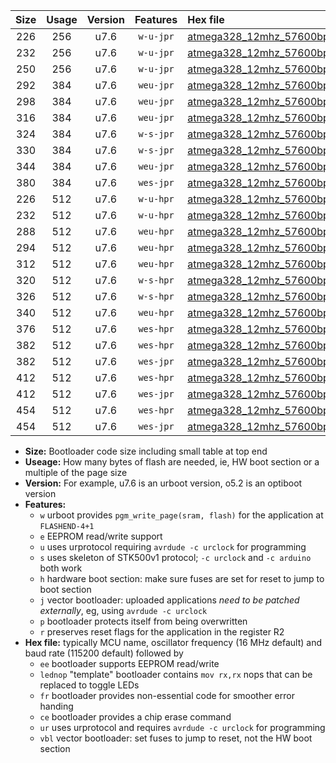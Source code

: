 |Size|Usage|Version|Features|Hex file|
|:-:|:-:|:-:|:-:|:--|
|226|256|u7.6|`w-u-jpr`|[atmega328_12mhz_57600bps_ur_vbl.hex](https://raw.githubusercontent.com/stefanrueger/urboot/main/atmega328_12mhz_57600bps_ur_vbl.hex)|
|232|256|u7.6|`w-u-jpr`|[atmega328_12mhz_57600bps_lednop_ur_vbl.hex](https://raw.githubusercontent.com/stefanrueger/urboot/main/atmega328_12mhz_57600bps_lednop_ur_vbl.hex)|
|250|256|u7.6|`w-u-jpr`|[atmega328_12mhz_57600bps_lednop_fr_ur_vbl.hex](https://raw.githubusercontent.com/stefanrueger/urboot/main/atmega328_12mhz_57600bps_lednop_fr_ur_vbl.hex)|
|292|384|u7.6|`weu-jpr`|[atmega328_12mhz_57600bps_ee_ur_vbl.hex](https://raw.githubusercontent.com/stefanrueger/urboot/main/atmega328_12mhz_57600bps_ee_ur_vbl.hex)|
|298|384|u7.6|`weu-jpr`|[atmega328_12mhz_57600bps_ee_lednop_ur_vbl.hex](https://raw.githubusercontent.com/stefanrueger/urboot/main/atmega328_12mhz_57600bps_ee_lednop_ur_vbl.hex)|
|316|384|u7.6|`weu-jpr`|[atmega328_12mhz_57600bps_ee_lednop_fr_ur_vbl.hex](https://raw.githubusercontent.com/stefanrueger/urboot/main/atmega328_12mhz_57600bps_ee_lednop_fr_ur_vbl.hex)|
|324|384|u7.6|`w-s-jpr`|[atmega328_12mhz_57600bps_vbl.hex](https://raw.githubusercontent.com/stefanrueger/urboot/main/atmega328_12mhz_57600bps_vbl.hex)|
|330|384|u7.6|`w-s-jpr`|[atmega328_12mhz_57600bps_lednop_vbl.hex](https://raw.githubusercontent.com/stefanrueger/urboot/main/atmega328_12mhz_57600bps_lednop_vbl.hex)|
|344|384|u7.6|`weu-jpr`|[atmega328_12mhz_57600bps_ee_lednop_fr_ce_ur_vbl.hex](https://raw.githubusercontent.com/stefanrueger/urboot/main/atmega328_12mhz_57600bps_ee_lednop_fr_ce_ur_vbl.hex)|
|380|384|u7.6|`wes-jpr`|[atmega328_12mhz_57600bps_ee_vbl.hex](https://raw.githubusercontent.com/stefanrueger/urboot/main/atmega328_12mhz_57600bps_ee_vbl.hex)|
|226|512|u7.6|`w-u-hpr`|[atmega328_12mhz_57600bps_ur.hex](https://raw.githubusercontent.com/stefanrueger/urboot/main/atmega328_12mhz_57600bps_ur.hex)|
|232|512|u7.6|`w-u-hpr`|[atmega328_12mhz_57600bps_lednop_ur.hex](https://raw.githubusercontent.com/stefanrueger/urboot/main/atmega328_12mhz_57600bps_lednop_ur.hex)|
|288|512|u7.6|`weu-hpr`|[atmega328_12mhz_57600bps_ee_ur.hex](https://raw.githubusercontent.com/stefanrueger/urboot/main/atmega328_12mhz_57600bps_ee_ur.hex)|
|294|512|u7.6|`weu-hpr`|[atmega328_12mhz_57600bps_ee_lednop_ur.hex](https://raw.githubusercontent.com/stefanrueger/urboot/main/atmega328_12mhz_57600bps_ee_lednop_ur.hex)|
|312|512|u7.6|`weu-hpr`|[atmega328_12mhz_57600bps_ee_lednop_fr_ur.hex](https://raw.githubusercontent.com/stefanrueger/urboot/main/atmega328_12mhz_57600bps_ee_lednop_fr_ur.hex)|
|320|512|u7.6|`w-s-hpr`|[atmega328_12mhz_57600bps.hex](https://raw.githubusercontent.com/stefanrueger/urboot/main/atmega328_12mhz_57600bps.hex)|
|326|512|u7.6|`w-s-hpr`|[atmega328_12mhz_57600bps_lednop.hex](https://raw.githubusercontent.com/stefanrueger/urboot/main/atmega328_12mhz_57600bps_lednop.hex)|
|340|512|u7.6|`weu-hpr`|[atmega328_12mhz_57600bps_ee_lednop_fr_ce_ur.hex](https://raw.githubusercontent.com/stefanrueger/urboot/main/atmega328_12mhz_57600bps_ee_lednop_fr_ce_ur.hex)|
|376|512|u7.6|`wes-hpr`|[atmega328_12mhz_57600bps_ee.hex](https://raw.githubusercontent.com/stefanrueger/urboot/main/atmega328_12mhz_57600bps_ee.hex)|
|382|512|u7.6|`wes-hpr`|[atmega328_12mhz_57600bps_ee_lednop.hex](https://raw.githubusercontent.com/stefanrueger/urboot/main/atmega328_12mhz_57600bps_ee_lednop.hex)|
|382|512|u7.6|`wes-jpr`|[atmega328_12mhz_57600bps_ee_lednop_vbl.hex](https://raw.githubusercontent.com/stefanrueger/urboot/main/atmega328_12mhz_57600bps_ee_lednop_vbl.hex)|
|412|512|u7.6|`wes-hpr`|[atmega328_12mhz_57600bps_ee_lednop_fr.hex](https://raw.githubusercontent.com/stefanrueger/urboot/main/atmega328_12mhz_57600bps_ee_lednop_fr.hex)|
|412|512|u7.6|`wes-jpr`|[atmega328_12mhz_57600bps_ee_lednop_fr_vbl.hex](https://raw.githubusercontent.com/stefanrueger/urboot/main/atmega328_12mhz_57600bps_ee_lednop_fr_vbl.hex)|
|454|512|u7.6|`wes-hpr`|[atmega328_12mhz_57600bps_ee_lednop_fr_ce.hex](https://raw.githubusercontent.com/stefanrueger/urboot/main/atmega328_12mhz_57600bps_ee_lednop_fr_ce.hex)|
|454|512|u7.6|`wes-jpr`|[atmega328_12mhz_57600bps_ee_lednop_fr_ce_vbl.hex](https://raw.githubusercontent.com/stefanrueger/urboot/main/atmega328_12mhz_57600bps_ee_lednop_fr_ce_vbl.hex)|

- **Size:** Bootloader code size including small table at top end
- **Useage:** How many bytes of flash are needed, ie, HW boot section or a multiple of the page size
- **Version:** For example, u7.6 is an urboot version, o5.2 is an optiboot version
- **Features:**
  + `w` urboot provides `pgm_write_page(sram, flash)` for the application at `FLASHEND-4+1`
  + `e` EEPROM read/write support
  + `u` uses urprotocol requiring `avrdude -c urclock` for programming
  + `s` uses skeleton of STK500v1 protocol; `-c urclock` and `-c arduino` both work
  + `h` hardware boot section: make sure fuses are set for reset to jump to boot section
  + `j` vector bootloader: uploaded applications *need to be patched externally*, eg, using `avrdude -c urclock`
  + `p` bootloader protects itself from being overwritten
  + `r` preserves reset flags for the application in the register R2
- **Hex file:** typically MCU name, oscillator frequency (16 MHz default) and baud rate (115200 default) followed by
  + `ee` bootloader supports EEPROM read/write
  + `lednop` "template" bootloader contains `mov rx,rx` nops that can be replaced to toggle LEDs
  + `fr` bootloader provides non-essential code for smoother error handing
  + `ce` bootloader provides a chip erase command
  + `ur` uses urprotocol and requires `avrdude -c urclock` for programming
  + `vbl` vector bootloader: set fuses to jump to reset, not the HW boot section
